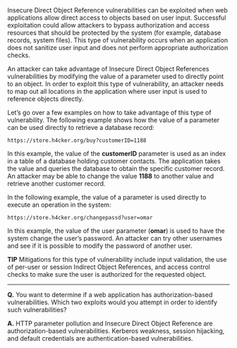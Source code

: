 Insecure Direct Object Reference vulnerabilities can be exploited when web applications allow direct access to objects based on user input. Successful exploitation could allow attackers to bypass authorization and access resources that should be protected by the system (for example, database records, system files). This type of vulnerability occurs when an application does not sanitize user input and does not perform appropriate authorization checks.

An attacker can take advantage of Insecure Direct Object References vulnerabilities by modifying the value of a parameter used to directly point to an object. In order to exploit this type of vulnerability, an attacker needs to map out all locations in the application where user input is used to reference objects directly.

Let’s go over a few examples on how to take advantage of this type of vulnerability. The following example shows how the value of a parameter can be used directly to retrieve a database record:

`https://store.h4cker.org/buy?customerID=1188`

In this example, the value of the **customerID** parameter is used as an index in a table of a database holding customer contacts. The application takes the value and queries the database to obtain the specific customer record. An attacker may be able to change the value **1188** to another value and retrieve another customer record.

In the following example, the value of a parameter is used directly to execute an operation in the system:

`https://store.h4cker.org/changepassd?user=omar`

In this example, the value of the user parameter (**omar**) is used to have the system change the user’s password. An attacker can try other usernames and see if it is possible to modify the password of another user.

**TIP** Mitigations for this type of vulnerability include input validation, the use of per-user or session Indirect Object References, and access control checks to make sure the user is authorized for the requested object.

---

**Q.** You want to determine if a web application has authorization-based vulnerabilities. Which two exploits would you attempt in order to identify such vulnerabilities?

**A.** HTTP parameter pollution and Insecure Direct Object Reference are authorization-based vulnerabilities. Kerberos weakness, session hijacking, and default credentials are authentication-based vulnerabilities.

